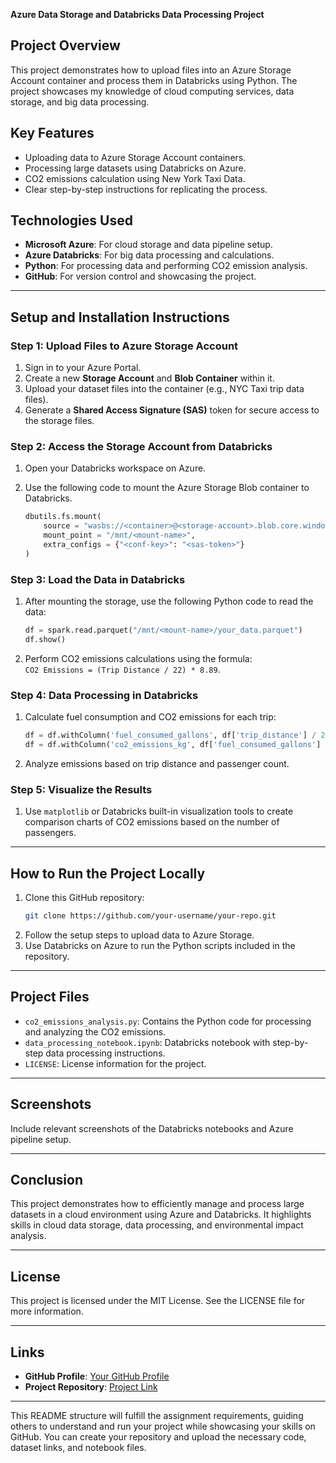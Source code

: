 **Azure Data Storage and Databricks Data Processing Project**

## **Project Overview**

This project demonstrates how to upload files into an Azure Storage Account container and process them in Databricks using Python. The project showcases my knowledge of cloud computing services, data storage, and big data processing.

## **Key Features**
- Uploading data to Azure Storage Account containers.
- Processing large datasets using Databricks on Azure.
- CO2 emissions calculation using New York Taxi Data.
- Clear step-by-step instructions for replicating the process.

## **Technologies Used**
- **Microsoft Azure**: For cloud storage and data pipeline setup.
- **Azure Databricks**: For big data processing and calculations.
- **Python**: For processing data and performing CO2 emission analysis.
- **GitHub**: For version control and showcasing the project.

---

## **Setup and Installation Instructions**

### **Step 1: Upload Files to Azure Storage Account**

1. Sign in to your Azure Portal.
2. Create a new **Storage Account** and **Blob Container** within it.
3. Upload your dataset files into the container (e.g., NYC Taxi trip data files).
4. Generate a **Shared Access Signature (SAS)** token for secure access to the storage files.

### **Step 2: Access the Storage Account from Databricks**

1. Open your Databricks workspace on Azure.
2. Use the following code to mount the Azure Storage Blob container to Databricks.

   ```python
   dbutils.fs.mount(
       source = "wasbs://<container>@<storage-account>.blob.core.windows.net/",
       mount_point = "/mnt/<mount-name>",
       extra_configs = {"<conf-key>": "<sas-token>"}
   )
   ```

### **Step 3: Load the Data in Databricks**

1. After mounting the storage, use the following Python code to read the data:

   ```python
   df = spark.read.parquet("/mnt/<mount-name>/your_data.parquet")
   df.show()
   ```

2. Perform CO2 emissions calculations using the formula:  
   `CO2 Emissions = (Trip Distance / 22) * 8.89`.

### **Step 4: Data Processing in Databricks**

1. Calculate fuel consumption and CO2 emissions for each trip:

   ```python
   df = df.withColumn('fuel_consumed_gallons', df['trip_distance'] / 22)
   df = df.withColumn('co2_emissions_kg', df['fuel_consumed_gallons'] * 8.89)
   ```

2. Analyze emissions based on trip distance and passenger count.

### **Step 5: Visualize the Results**

1. Use `matplotlib` or Databricks built-in visualization tools to create comparison charts of CO2 emissions based on the number of passengers.

---

## **How to Run the Project Locally**

1. Clone this GitHub repository:
   ```bash
   git clone https://github.com/your-username/your-repo.git
   ```
2. Follow the setup steps to upload data to Azure Storage.
3. Use Databricks on Azure to run the Python scripts included in the repository.

---

## **Project Files**

- `co2_emissions_analysis.py`: Contains the Python code for processing and analyzing the CO2 emissions.
- `data_processing_notebook.ipynb`: Databricks notebook with step-by-step data processing instructions.
- `LICENSE`: License information for the project.

---

## **Screenshots**

Include relevant screenshots of the Databricks notebooks and Azure pipeline setup.

---

## **Conclusion**

This project demonstrates how to efficiently manage and process large datasets in a cloud environment using Azure and Databricks. It highlights skills in cloud data storage, data processing, and environmental impact analysis.

---

## **License**

This project is licensed under the MIT License. See the LICENSE file for more information.

---

## **Links**

- **GitHub Profile**: [Your GitHub Profile](https://github.com/your-username)
- **Project Repository**: [Project Link](https://github.com/your-username/your-repo)

---

This README structure will fulfill the assignment requirements, guiding others to understand and run your project while showcasing your skills on GitHub. You can create your repository and upload the necessary code, dataset links, and notebook files.
